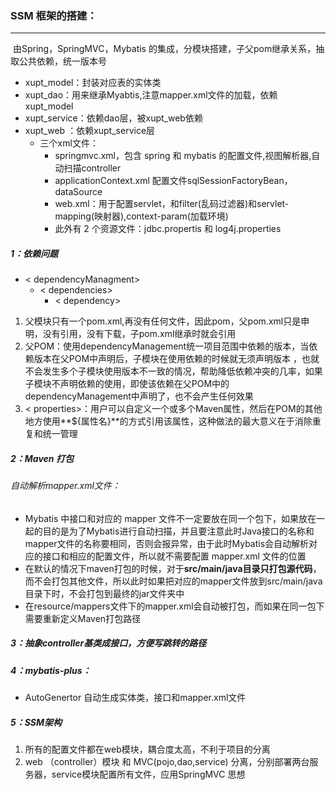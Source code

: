 ### SSM 框架的搭建：

------

​	由Spring，SpringMVC，Mybatis 的集成，分模块搭建，子父pom继承关系，抽取公共依赖，统一版本号 

- xupt_model：封装对应表的实体类
- xupt_dao：用来继承Myabtis,注意mapper.xml文件的加载，依赖xupt_model
- xupt_service：依赖dao层，被xupt_web依赖
- xupt_web ：依赖xupt_service层	
  - 三个xml文件：
    - springmvc.xml，包含 spring 和 mybatis 的配置文件,视图解析器,自动扫描controller
    - applicationContext.xml 配置文件sqlSessionFactoryBean，dataSource						      		      
    - web.xml：用于配置servlet，和filter(乱码过滤器)和servlet-mapping(映射器),context-param(加载环境)		
    - 此外有 2 个资源文件：jdbc.propertis 和 log4j.properties   

##### 1：依赖问题

- < dependencyManagment>		
  - < dependencies>			
    - < dependency>

1. 父模块只有一个pom.xml,再没有任何文件，因此<packing>pom</packing>，父pom.xml只是申明，没有引用，没有下载，子pom.xml继承时就会引用
2. 父POM：使用dependencyManagement统一项目范围中依赖的版本，当依赖版本在父POM中声明后，子模块在使用依赖的时候就无须声明版本 ，也就不会发生多个子模块使用版本不一致的情况，帮助降低依赖冲突的几率，如果子模块不声明依赖的使用，即使该依赖在父POM中的dependencyManagement中声明了，也不会产生任何效果
3. < properties>：用户可以自定义一个或多个Maven属性，然后在POM的其他地方使用**${属性名}**的方式引用该属性，这种做法的最大意义在于消除重复和统一管理

##### 2：Maven 打包

###### 自动解析mapper.xml文件：

- Mybatis 中接口和对应的 mapper 文件不一定要放在同一个包下，如果放在一起的目的是为了Mybatis进行自动扫描，并且要注意此时Java接口的名称和mapper文件的名称要相同，否则会报异常，由于此时Mybatis会自动解析对应的接口和相应的配置文件，所以就不需要配置 mapper.xml 文件的位置
- 在默认的情况下maven打包的时候，对于**src/main/java目录只打包源代码**，而不会打包其他文件，所以此时如果把对应的mapper文件放到src/main/java目录下时，不会打包到最终的jar文件夹中
-  在resource/mappers文件下的mapper.xml会自动被打包，而如果在同一包下需要重新定义Maven打包路径

##### 3：抽象controller基类成接口，方便写跳转的路径

##### 4：mybatis-plus：

- AutoGenertor 自动生成实体类，接口和mapper.xml文件


##### 5：SSM架构

1. 所有的配置文件都在web模块，耦合度太高，不利于项目的分离
2. web （controller）模块 和 MVC(pojo,dao,service) 分离，分别部署两台服务器，service模块配置所有文件，应用SpringMVC 思想



